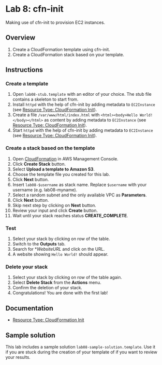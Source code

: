 # Lab 8: cfn-init

Making use of cfn-init to provision EC2 instances.

## Overview
1. Create a CloudFormation template using cfn-init.
1. Create a CloudFormation stack based on your template.

## Instructions

### Create a template
1. Open ``lab08-stub.template`` with an editor of your choice. The stub file contains a skeleton to start from.
1. Install ``httpd`` with the help of cfn-init by adding metadata to ``EC2Instance`` (see [Resource Type: CloudFormation Init](http://docs.aws.amazon.com/AWSCloudFormation/latest/UserGuide/aws-resource-init.html)).
1. Create a file ``/var/www/html/index.html`` with ``<html><body>Hello World!</body></html>`` as content by adding metadata to ``EC2Instance`` (see [Resource Type: CloudFormation Init](http://docs.aws.amazon.com/AWSCloudFormation/latest/UserGuide/aws-resource-init.html)).
1. Start ``httpd`` with the help of cfn-init by adding metadata to ``EC2Instance`` (see [Resource Type: CloudFormation Init](http://docs.aws.amazon.com/AWSCloudFormation/latest/UserGuide/aws-resource-init.html)).


### Create a stack based on the template
1. Open [CloudFormation](https://console.aws.amazon.com/cloudformation) in AWS Management Console.
1. Click **Create Stack** button.
1. Select **Upload a template to Amazon S3**.
1. Choose the template file you created for this lab.
1. Click **Next** button.
1. Insert ``lab08-$username`` as stack name. Replace ``$username`` with your username (e.g. lab08-myname).
1. Select a random subnet and the only available VPC as **Parameters**.
1. Click **Next** button.
1. Skip next step by clicking on **Next** button.
1. Review your input and click **Create** button.
1. Wait until your stack reaches status **CREATE_COMPLETE**.

### Test
1. Select your stack by clicking on row of the table.
1. Switch to the **Outputs** tab.
1. Search for **WebsiteURL* and click on the URL.
1. A website showing ``Hello World!`` should appear.

### Delete your stack
1. Select your stack by clicking on row of the table again.
1. Select **Delete Stack** from the **Actions** menu.
1. Confirm the deletion of your stack.
1. Congratulations! You are done with the first lab!

## Documentation
* [Resource Type: CloudFormation Init](http://docs.aws.amazon.com/AWSCloudFormation/latest/UserGuide/aws-resource-init.html)

## Sample solution
This lab includes a sample solution ``lab08-sample-solution.template``. Use it if you are stuck during the creation of your template of if you want to review your results.